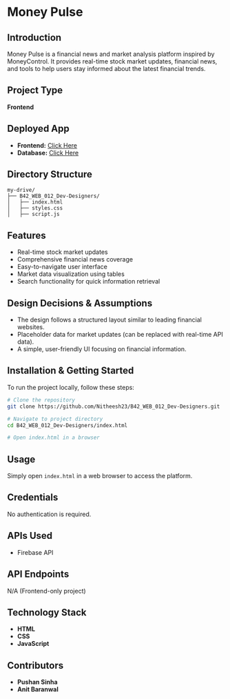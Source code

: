 # Money Pulse

## Introduction

Money Pulse is a financial news and market analysis platform inspired by MoneyControl. It provides real-time stock market updates, financial news, and tools to help users stay informed about the latest financial trends.

## Project Type

**Frontend**

## Deployed App

- **Frontend:** [Click Here](https://bright-longma-118921.netlify.app/)
- **Database:** [Click Here](https://moneypulse-47eeb-default-rtdb.asia-southeast1.firebasedatabase.app/)

## Directory Structure

```
my-drive/
├── B42_WEB_012_Dev-Designers/
│   ├── index.html
│   ├── styles.css
│   ├── script.js
```

## Features

- Real-time stock market updates
- Comprehensive financial news coverage
- Easy-to-navigate user interface
- Market data visualization using tables
- Search functionality for quick information retrieval

## Design Decisions & Assumptions

- The design follows a structured layout similar to leading financial websites.
- Placeholder data for market updates (can be replaced with real-time API data).
- A simple, user-friendly UI focusing on financial information.

## Installation & Getting Started

To run the project locally, follow these steps:

```bash
# Clone the repository
git clone https://github.com/Nitheesh23/B42_WEB_012_Dev-Designers.git

# Navigate to project directory
cd B42_WEB_012_Dev-Designers/index.html

# Open index.html in a browser
```

## Usage

Simply open `index.html` in a web browser to access the platform.

## Credentials

No authentication is required.

## APIs Used

- Firebase API

## API Endpoints

N/A (Frontend-only project)

## Technology Stack

- **HTML**
- **CSS**
- **JavaScript**

## Contributors

- **Pushan Sinha**
- **Anit Baranwal**

